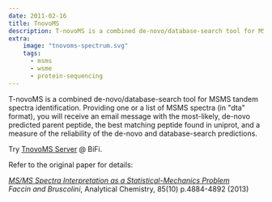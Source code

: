 ```yaml
---
date: 2011-02-16
title: TnovoMS
description: T-novoMS is a combined de-novo/database-search tool for MSMS tandem spectra identification.
extra:
    image: "tnovoms-spectrum.svg"
    tags:
      - msms
      - wsme
      - protein-sequencing
---
```



T-novoMS is a combined de-novo/database-search tool for MSMS tandem spectra identification.
Providing one or a list of MSMS spectra (in "dta" format), you will receive an email message with the most-likely, de-novo predicted parent peptide, the best matching peptide found in uniprot, and a measure of the reliability of the de-novo and database-search predictions.

Try [TnovoMS Server](http://webapps.bifi.es/tnovoms) @ BiFi.

Refer to the original paper for details:

[*MS/MS Spectra Interpretation as a Statistical-Mechanics Problem*](https://pubs.acs.org/doi/abs/10.1021/ac4005666)</br>
*Faccin and Bruscolini*,
Analytical Chemistry, 85(10) p.4884-4892 (2013)
